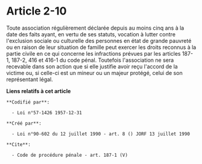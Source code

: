# Article 2-10

Toute association régulièrement déclarée depuis au moins cinq ans à la date des faits ayant, en vertu de ses statuts,
vocation à lutter contre l'exclusion sociale ou culturelle des personnes en état de grande pauvreté ou en raison de leur
situation de famille peut exercer les droits reconnus à la partie civile en ce qui concerne les infractions prévues par les
articles 187-1, 187-2, 416 et 416-1 du code pénal. Toutefois l'association ne sera recevable dans son action que si elle
justifie avoir reçu l'accord de la victime ou, si celle-ci est un mineur ou un majeur protégé, celui de son représentant
légal.

**Liens relatifs à cet article**

	**Codifié par**:

	  - Loi n°57-1426 1957-12-31

	**Créé par**:

	  - Loi n°90-602 du 12 juillet 1990 - art. 8 () JORF 13 juillet 1990

	**Cite**:

	  - Code de procédure pénale - art. 187-1 (V)
